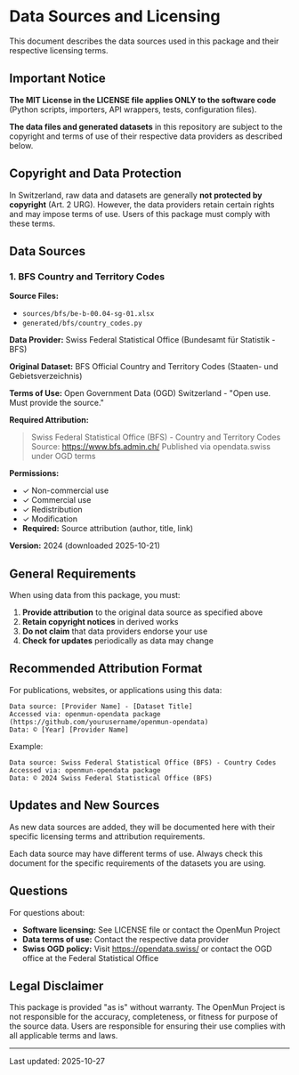 # Data Sources and Licensing

This document describes the data sources used in this package and their respective licensing terms.

## Important Notice

**The MIT License in the LICENSE file applies ONLY to the software code** (Python scripts, importers, API wrappers, tests, configuration files).

**The data files and generated datasets** in this repository are subject to the copyright and terms of use of their respective data providers as described below.

## Copyright and Data Protection

In Switzerland, raw data and datasets are generally **not protected by copyright** (Art. 2 URG). However, the data providers retain certain rights and may impose terms of use. Users of this package must comply with these terms.

## Data Sources

### 1. BFS Country and Territory Codes

**Source Files:**
- `sources/bfs/be-b-00.04-sg-01.xlsx`
- `generated/bfs/country_codes.py`

**Data Provider:**
Swiss Federal Statistical Office (Bundesamt für Statistik - BFS)

**Original Dataset:**
BFS Official Country and Territory Codes (Staaten- und Gebietsverzeichnis)

**Terms of Use:**
Open Government Data (OGD) Switzerland - "Open use. Must provide the source."

**Required Attribution:**
> Swiss Federal Statistical Office (BFS) - Country and Territory Codes
> Source: https://www.bfs.admin.ch/
> Published via opendata.swiss under OGD terms

**Permissions:**
- ✓ Non-commercial use
- ✓ Commercial use
- ✓ Redistribution
- ✓ Modification
- **Required:** Source attribution (author, title, link)

**Version:** 2024 (downloaded 2025-10-21)

## General Requirements

When using data from this package, you must:

1. **Provide attribution** to the original data source as specified above
2. **Retain copyright notices** in derived works
3. **Do not claim** that data providers endorse your use
4. **Check for updates** periodically as data may change

## Recommended Attribution Format

For publications, websites, or applications using this data:

```
Data source: [Provider Name] - [Dataset Title]
Accessed via: openmun-opendata package (https://github.com/yourusername/openmun-opendata)
Data: © [Year] [Provider Name]
```

Example:
```
Data source: Swiss Federal Statistical Office (BFS) - Country Codes
Accessed via: openmun-opendata package
Data: © 2024 Swiss Federal Statistical Office (BFS)
```

## Updates and New Sources

As new data sources are added, they will be documented here with their specific licensing terms and attribution requirements.

Each data source may have different terms of use. Always check this document for the specific requirements of the datasets you are using.

## Questions

For questions about:
- **Software licensing:** See LICENSE file or contact the OpenMun Project
- **Data terms of use:** Contact the respective data provider
- **Swiss OGD policy:** Visit https://opendata.swiss/ or contact the OGD office at the Federal Statistical Office

## Legal Disclaimer

This package is provided "as is" without warranty. The OpenMun Project is not responsible for the accuracy, completeness, or fitness for purpose of the source data. Users are responsible for ensuring their use complies with all applicable terms and laws.

---

Last updated: 2025-10-27
